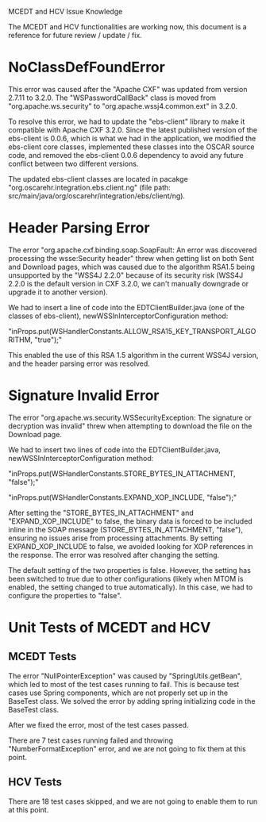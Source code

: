 MCEDT and HCV Issue Knowledge

The MCEDT and HCV functionalities are working now, this document is a reference for future review / update / fix.

# NoClassDefFoundError

This error was caused after the "Apache CXF" was updated from version 2.7.11 to 3.2.0. The "WSPasswordCallBack" class is moved from "org.apache.ws.security" to "org.apache.wssj4.common.ext" in 3.2.0.

To resolve this error, we had to update the "ebs-client" library to make it compatible with Apache CXF 3.2.0. Since the latest published version of the ebs-client is 0.0.6, which is what we had in the application, we modified the ebs-client core classes, implemented these classes into the OSCAR source code, and removed the ebs-client 0.0.6 dependency to avoid any future conflict between two different versions.

The updated ebs-client classes are located in pacakge "org.oscarehr.integration.ebs.client.ng" (file path: src/main/java/org/oscarehr/integration/ebs/client/ng).

# Header Parsing Error

The error "org.apache.cxf.binding.soap.SoapFault: An error was discovered processing the wsse:Security header" threw when getting list on both Sent and Download pages, which was caused due to the algorithm RSA1.5 being unsupported by the "WSS4J 2.2.0" because of its security risk (WSS4J 2.2.0 is the default version in CXF 3.2.0, we can't manually downgrade or upgrade it to another version).

We had to insert a line of code into the EDTClientBuilder.java (one of the classes of ebs-client), newWSSInInterceptorConfiguration method:

"inProps.put(WSHandlerConstants.ALLOW_RSA15_KEY_TRANSPORT_ALGORITHM, "true");"

This enabled the use of this RSA 1.5 algorithm in the current WSS4J version, and the header parsing error was resolved. 

# Signature Invalid Error

The error "org.apache.ws.security.WSSecurityException: The signature or decryption was invalid" threw when attempting to download the file on the Download page.

We had to insert two lines of code into the EDTClientBuilder.java, newWSSInInterceptorConfiguration method:

"inProps.put(WSHandlerConstants.STORE_BYTES_IN_ATTACHMENT, "false");"

"inProps.put(WSHandlerConstants.EXPAND_XOP_INCLUDE, "false");"

After setting the "STORE_BYTES_IN_ATTACHMENT" and "EXPAND_XOP_INCLUDE" to false, the binary data is forced to be included inline in the SOAP message (STORE_BYTES_IN_ATTACHMENT, "false"), ensuring no issues arise from processing attachments. By setting EXPAND_XOP_INCLUDE to false, we avoided looking for XOP references in the response. The error was resolved after changing the setting.

The default setting of the two properties is false. However, the setting has been switched to true due to other configurations (likely when MTOM is enabled, the setting changed to true automatically). In this case, we had to configure the properties to "false".

# Unit Tests of MCEDT and HCV

## MCEDT Tests

The error "NullPointerException" was caused by "SpringUtils.getBean", which led to most of the test cases running to fail. This is because test cases use Spring components, which are not properly set up in the BaseTest class. We solved the error by adding spring initializing code in the BaseTest class. 

After we fixed the error, most of the test cases passed.

There are 7 test cases running failed and throwing "NumberFormatException" error, and we are not going to fix them at this point. 

## HCV Tests

There are 18 test cases skipped, and we are not going to enable them to run at this point. 
